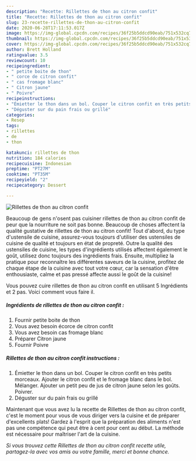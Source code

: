 ```yaml
---
description: "Recette: Rillettes de thon au citron confit"
title: "Recette: Rillettes de thon au citron confit"
slug: 23-recette-rillettes-de-thon-au-citron-confit
date: 2020-06-28T17:11:53.017Z
image: https://img-global.cpcdn.com/recipes/36f25b5ddcd90eab/751x532cq70/rillettes-de-thon-au-citron-confit-photo-principale-de-la-recette.jpg
thumbnail: https://img-global.cpcdn.com/recipes/36f25b5ddcd90eab/751x532cq70/rillettes-de-thon-au-citron-confit-photo-principale-de-la-recette.jpg
cover: https://img-global.cpcdn.com/recipes/36f25b5ddcd90eab/751x532cq70/rillettes-de-thon-au-citron-confit-photo-principale-de-la-recette.jpg
author: Brett Holland
ratingvalue: 3.5
reviewcount: 10
recipeingredient:
- " petite boite de thon"
- " corce de citron confit"
- " cas fromage blanc"
- " Citron jaune"
- " Poivre"
recipeinstructions:
- "Émietter le thon dans un bol. Couper le citron confit en très petits morceaux. Ajouter le citron confit et le fromage blanc dans le bol. Mélanger. Ajouter un petit peu de jus de citron jaune selon les goûts. Poivrer."
- "Déguster sur du pain frais ou grillé"
categories:
- Resep
tags:
- rillettes
- de
- thon

katakunci: rillettes de thon 
nutrition: 184 calories
recipecuisine: Indonesian
preptime: "PT27M"
cooktime: "PT35M"
recipeyield: "2"
recipecategory: Dessert

---
```



![Rillettes de thon au citron confit](https://img-global.cpcdn.com/recipes/36f25b5ddcd90eab/751x532cq70/rillettes-de-thon-au-citron-confit-photo-principale-de-la-recette.jpg)

Beaucoup de gens n'osent pas cuisiner rillettes de thon au citron confit de peur que la nourriture ne soit pas bonne. Beaucoup de choses affectent la qualité gustative de rillettes de thon au citron confit! Tout d'abord, du type d'ustensile de cuisine, assurez-vous toujours d'utiliser des ustensiles de cuisine de qualité et toujours en état de propreté. Outre la qualité des ustensiles de cuisine, les types d'ingrédients utilisés affectent également le goût, utilisez donc toujours des ingrédients frais. Ensuite, multipliez la pratique pour reconnaître les différentes saveurs de la cuisine, profitez de chaque étape de la cuisine avec tout votre cœur, car la sensation d'être enthousiaste, calme et pas pressé affecte aussi le goût de la cuisine!

<!--inarticleads1-->

Vous pouvez cuire rillettes de thon au citron confit en utilisant 5 Ingrédients et 2 pas. Voici comment vous faire il.

##### Ingrédients de rillettes de thon au citron confit :

1. Fournir  petite boite de thon
1. Vous avez besoin  écorce de citron confit
1. Vous avez besoin  cas fromage blanc
1. Préparer  Citron jaune
1. Fournir  Poivre




<!--inarticleads2-->

##### Rillettes de thon au citron confit instructions :

1. Émietter le thon dans un bol. Couper le citron confit en très petits morceaux. Ajouter le citron confit et le fromage blanc dans le bol. Mélanger. Ajouter un petit peu de jus de citron jaune selon les goûts. Poivrer.
1. Déguster sur du pain frais ou grillé




<!--inarticleads1-->

<p>
Maintenant que vous avez lu la recette de Rillettes de thon au citron confit, c'est le moment pour vous de vous diriger vers la cuisine et de préparer d'excellents plats! Gardez à l'esprit que la préparation des aliments n'est pas une compétence qui peut être à cent pour cent au début. La méthode est nécessaire pour maîtriser l'art de la cuisine.
</p>

<p>
<i>Si vous trouvez cette Rillettes de thon au citron confit recette utile, partagez-la avec vos amis ou votre famille, merci et bonne chance.</i>
</p>
